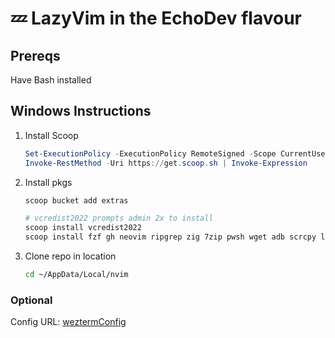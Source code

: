 # 💤 LazyVim in the EchoDev flavour

## Prereqs

Have Bash installed

## Windows Instructions

1. Install Scoop

   ```powershell
   Set-ExecutionPolicy -ExecutionPolicy RemoteSigned -Scope CurrentUser
   Invoke-RestMethod -Uri https://get.scoop.sh | Invoke-Expression
   ```

2. Install pkgs

   ```bash
   scoop bucket add extras
   ```

   ```bash
   # vcredist2022 prompts admin 2x to install
   scoop install vcredist2022
   scoop install fzf gh neovim ripgrep zig 7zip pwsh wget adb scrcpy luarocks lazygit imagemagick ghostscript
   ```

3. Clone repo in location

   ```bash
   cd ~/AppData/Local/nvim
   ```

### Optional

Config URL: [weztermConfig](https://github.com/AnarchyEcho/weztermconfig)
